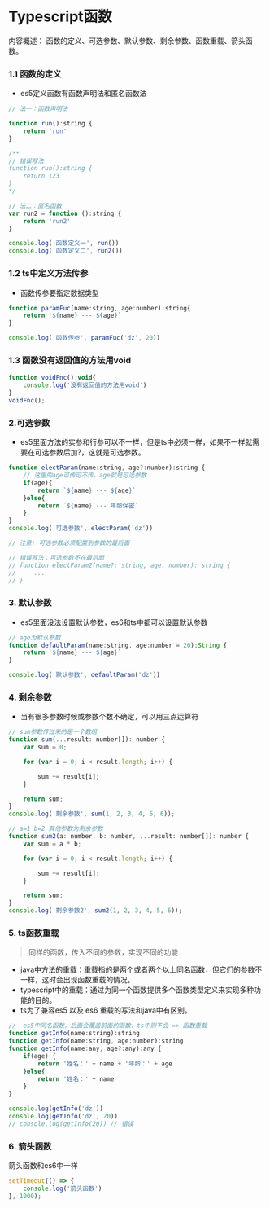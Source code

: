 # Typescript函数  

内容概述： 函数的定义、可选参数、默认参数、剩余参数、函数重载、箭头函数。

### 1.1 函数的定义

* es5定义函数有函数声明法和匿名函数法

```js
// 法一：函数声明法

function run():string {
    return 'run'
}

/**
// 错误写法
function run():string {
    return 123
}
*/

// 法二：匿名函数
var run2 = function ():string {
    return 'run2'
}

console.log('函数定义一', run())
console.log('函数定义二', run2())
```

### 1.2 ts中定义方法传参

* 函数传参要指定数据类型

```js
function paramFuc(name:string, age:number):string{
    return `${name} --- ${age}`
}

console.log('函数传参', paramFuc('dz', 20))
```

### 1.3 函数没有返回值的方法用void

```js
function voidFnc():void{
    console.log('没有返回值的方法用void')
}
voidFnc();
```

### 2.可选参数

* es5里面方法的实参和行参可以不一样，但是ts中必须一样，如果不一样就需要在可选参数后加?，这就是可选参数。

```js
function electParam(name:string, age?:number):string {
    // 这里的age可传可不传，age就是可选参数
    if(age){
        return `${name} --- ${age}`
    }else{
        return `${name} --- 年龄保密`
    }
}
console.log('可选参数', electParam('dz'))

// 注意: 可选参数必须配置到参数的最后面

// 错误写法：可选参数不在最后面
// function electParam2(name?: string, age: number): string {
//     ...
// }
```

### 3. 默认参数

* es5里面没法设置默认参数，es6和ts中都可以设置默认参数

```js
// age为默认参数
function defaultParam(name:string, age:number = 20):String {
    return `${name} --- ${age}`
}

console.log('默认参数', defaultParam('dz'))
```

### 4. 剩余参数

* 当有很多参数时候或参数个数不确定，可以用三点运算符

```js
// sum参数传过来的是一个数组
function sum(...result: number[]): number {
    var sum = 0;

    for (var i = 0; i < result.length; i++) {

        sum += result[i];
    }

    return sum;
}
console.log('剩余参数', sum(1, 2, 3, 4, 5, 6));

// a=1 b=2 其他参数为剩余参数
function sum2(a: number, b: number, ...result: number[]): number {
    var sum = a * b;

    for (var i = 0; i < result.length; i++) {

        sum += result[i];
    }

    return sum;
}
console.log('剩余参数2', sum2(1, 2, 3, 4, 5, 6));
```

### 5. ts函数重载

> 同样的函数，传入不同的参数，实现不同的功能

 * java中方法的重载：重载指的是两个或者两个以上同名函数，但它们的参数不一样，这时会出现函数重载的情况。
 * typescript中的重载：通过为同一个函数提供多个函数类型定义来实现多种功能的目的。
 * ts为了兼容es5 以及 es6 重载的写法和java中有区别。
 
```js
//  es5中同名函数，后面会覆盖前面的函数，ts中则不会 => 函数重载
function getInfo(name:string):string
function getInfo(name:string, age:number):string
function getInfo(name:any, age?:any):any {
    if(age) {
        return '姓名：' + name + '年龄：' + age
    }else{
        return '姓名：' + name
    }
}

console.log(getInfo('dz'))
console.log(getInfo('dz', 20))
// console.log(getInfo(20)) // 错误
```

### 6. 箭头函数

箭头函数和es6中一样  

```js
setTimeout(() => {
    console.log('箭头函数')
}, 1000);
```
